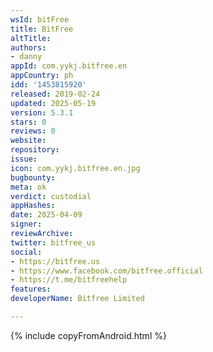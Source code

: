 ```yaml
---
wsId: bitFree
title: BitFree
altTitle: 
authors:
- danny
appId: com.yykj.bitfree.en
appCountry: ph
idd: '1453815920'
released: 2019-02-24
updated: 2025-05-19
version: 5.3.1
stars: 0
reviews: 0
website: 
repository: 
issue: 
icon: com.yykj.bitfree.en.jpg
bugbounty: 
meta: ok
verdict: custodial
appHashes: 
date: 2025-04-09
signer: 
reviewArchive: 
twitter: bitfree_us
social:
- https://bitfree.us
- https://www.facebook.com/bitfree.official
- https://t.me/bitfreehelp
features: 
developerName: Bitfree Limited

---
```


{% include copyFromAndroid.html %}
